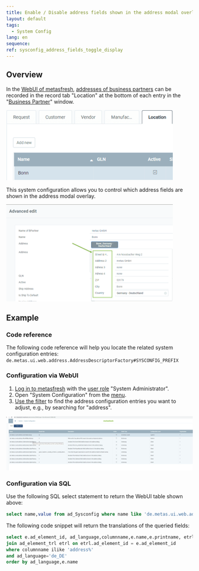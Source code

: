 ```yaml
---
title: Enable / Disable address fields shown in the address modal overlay
layout: default
tags:  
  - System Config
lang: en
sequence:
ref: sysconfig_address_fields_toggle_display
---
```


## Overview
In the [WebUI of metasfresh](https://docs.metasfresh.org/pages/webui/index_en), [addresses of business partners](../../webui_collection/EN/Add_address_tab) can be recorded in the record tab "Location" at the bottom of each entry in the "[Business Partner](../../webui_collection/EN/Menu)" window.

<kbd><a href="assets/webUI_bpartner_location_tab.png" title="Click to enlarge"><img src="assets/webUI_bpartner_location_tab.png" alt="Fig.: Location tab in the business partner window" style="max-width: 450px"></a></kbd>

This system configuration allows you to control which address fields are shown in the address modal overlay.

<kbd><a href="assets/webUI_bpartner_address_fields_modal_overlay.png" title="Click to enlarge"><img src="assets/webUI_bpartner_address_fields_modal_overlay.png" alt="Fig.: Address fields in the address modal overlay" style="max-width: 450px"></a></kbd>

## Example

### Code reference
The following code reference will help you locate the related system configuration entries:
`de.metas.ui.web.address.AddressDescriptorFactory#SYSCONFIG_PREFIX`

### Configuration via WebUI
1. [Log in to metasfresh](../../webui_collection/EN/Login) with the [user role](../../webui_collection/EN/NewUserRole) "System Administrator".
1. Open "System Configuration" from the [menu](../../webui_collection/EN/Menu).
1. [Use the filter](../../webui_collection/EN/Filtering_function) to find the address configuration entries you want to adjust, e.g., by searching for "address".

<kbd><a href="assets/webUI_window_system_configuration_address_configs.png" title="Click to enlarge"><img src="assets/webUI_window_system_configuration_address_configs.png" alt="Fig.: Address fields in the address modal overlay"></a></kbd>

### Configuration via SQL
Use the following SQL select statement to return the WebUI table shown above:

```SQL
select name,value from ad_Sysconfig where name like 'de.metas.ui.web.address.%'
```

The following code snippet will return the translations of the queried fields:

```SQL
select e.ad_element_id, ad_language,columnname,e.name,e.printname, etrl.name,etrl.printname  from ad_element e
join ad_element_trl etrl on etrl.ad_element_id = e.ad_element_id
where columnname ilike 'address%'
and ad_language='de_DE'
order by ad_language,e.name
```
